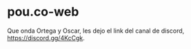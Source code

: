 # pou.co-web

Que onda Ortega y Oscar, les dejo el link del canal de discord, https://discord.gg/4KcCgk.



